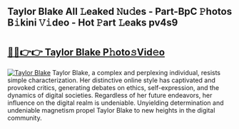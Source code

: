 ## Taylor Blake All 𝙻eaked 𝙽u𝚍es - Part-BpC 𝙿hotos B𝚒kini 𝚅𝚒deo - Hot 𝙿art 𝙻eaks pv4s9

# <h2><a href="http://ld2zj4r.urlbe.top/?page=Taylor+Blake">🔗🔗👉👉 Taylor Blake P𝚑oto𝚜Vid𝚎o</a></h2>

[![Taylor Blake](https://i.imgur.com/eBuTRDB.gif)](http://ld2zj4r.urlbe.top/?page=Taylor+Blake)
Taylor Blake, a complex and perplexing individual, resists simple characterization. Her distinctive online style has captivated and provoked critics, generating debates on ethics, self-expression, and the dynamics of digital societies. Regardless of her future endeavors, her influence on the digital realm is undeniable. Unyielding determination and undeniable magnetism propel Taylor Blake to new heights in the digital community.
